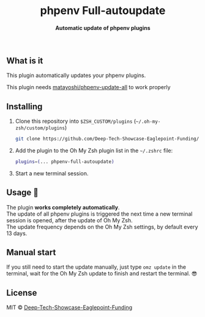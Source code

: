 <div align="center">
    <h1>phpenv Full-autoupdate</h1>
    <h4>Automatic update of phpenv plugins</h4>
</div>

<br>

## What is it

This plugin automatically updates your phpenv plugins.

This plugin needs [matayoshi/phpenv-update-all](https://github.com/matayoshi/phpenv-update-all.git) to work properly

## Installing

1. Clone this repository into `$ZSH_CUSTOM/plugins` (`~/.oh-my-zsh/custom/plugins`)

    ```bash
    git clone https://github.com/Deep-Tech-Showcase-Eaglepoint-Funding/phpenv-full-autoupdate.git ${ZSH_CUSTOM:-~/.oh-my-zsh/custom}/plugins/phpenv-full-autoupdate
    ```

2. Add the plugin to the Oh My Zsh plugin list in the `~/.zshrc` file:

    ```bash
    plugins=(... phpenv-full-autoupdate)
    ```

3. Start a new terminal session.

## Usage 🚀

The plugin **works completely automatically**.  
The update of all phpenv plugins is triggered the next time a new terminal session is opened, after the update of Oh My Zsh.  
The update frequency depends on the Oh My Zsh settings, by default every 13 days.  

## Manual start

If you still need to start the update manually, just type `omz update` in the terminal, wait for the Oh My Zsh update to finish and restart the terminal. 😎

## License

MIT © [Deep-Tech-Showcase-Eaglepoint-Funding](https://github.com/Deep-Tech-Showcase-Eaglepoint-Funding)
